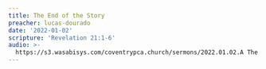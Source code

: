 ```yaml
---
title: The End of the Story
preacher: lucas-dourado
date: '2022-01-02'
scripture: 'Revelation 21:1-6'
audio: >-
  https://s3.wasabisys.com/coventrypca.church/sermons/2022.01.02.A The End of the Story - Lucas Dourado.mp3
---
```

